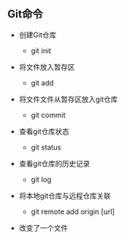 ## Git命令

* 创建Git仓库
  * git init
* 将文件放入暂存区
  * git add

* 将文件文件从暂存区放入git仓库
  - git commit

* 查看git仓库状态
	* git status
* 查看git仓库的历史记录
	* git log 

* 将本地git仓库与远程仓库关联
  * git remote add origin [url]
* 改变了一个文件
